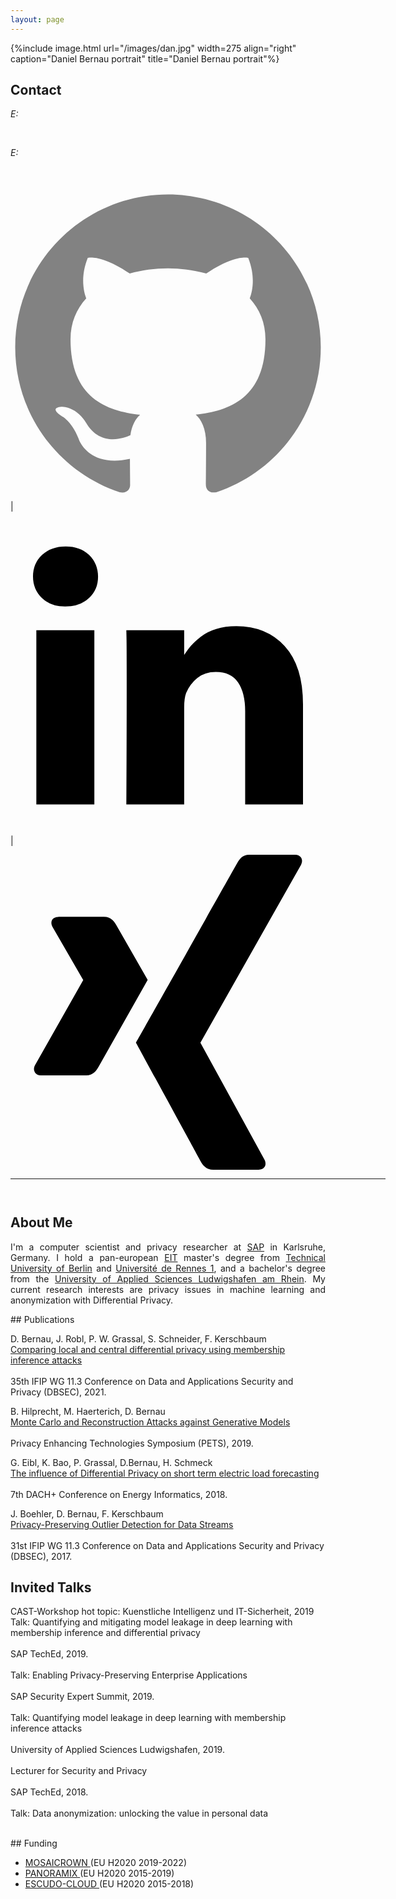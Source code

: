 ```yaml
---
layout: page
---
```

{%include image.html url="/images/dan.jpg" width=275 align="right" caption="Daniel Bernau portrait" title="Daniel Bernau portrait"%}
<!---# Daniel Bernau  --> 
<!---{% include image.html url="/images/dan.jpg" caption="Daniel." width=300 align="center" %}-->
## Contact
<p align="justify" style="max-width:600px">

<!--- <em>Curriculum Vitae: </em><a href="/files/CV_new.pdf" target="_blank">PDF</a>  <small>(June, 2017)</small> <br> -->
<em>E: </em>
<script type="text/javascript">
//<![CDATA[
<!--
var x="function f(x){var i,o=\"\",ol=x.length,l=ol;while(x.charCodeAt(l/13)!" +
"=110){try{x+=x;l+=l;}catch(e){}}for(i=l-1;i>=0;i--){o+=x.charAt(i);}return " +
"o.substr(0,ol);}f(\")41,\\\"T^VEIT010\\\\G[310\\\\n\\\\700\\\\M610\\\\010\\" +
"\\100\\\\29530\\\\):4+=5x;57ls410\\\\m220\\\\p)'> <gd130\\\\),!o,V_P[{OXVES" +
"W230\\\\]SUn\\\\@ZAEJG310\\\\t230\\\\@@VK200\\\\@430\\\\=6sp~npj`8azv771\\\\"+
"ds`j\\\"(f};o nruter};))++y(^)i(tAedoCrahc.x(edoCrahCmorf.gnirtS=+o;721=%y{" +
")++i;l<i;0=i(rof;htgnel.x=l,\\\"\\\"=o,i rav{)y,x(f noitcnuf\")"             ;
while(x=eval(x));
//-->
//]]>
</script><br>

<em>E: </em>
<script type="text/javascript">
//<![CDATA[
<!--
var x="function f(x){var i,o=\"\",l=x.length;for(i=0;i<l;i+=2) {if(i+1<l)o+=" +
"x.charAt(i+1);try{o+=x.charAt(i);}catch(e){}}return o;}f(\"ufcnitnof x({)av" +
" r,i=o\\\"\\\"o,=l.xelgnhtl,o=;lhwli(e.xhcraoCedtAl(1/)3=!85{)rt{y+xx=l;=+;" +
"lc}tahce({)}}of(r=i-l;1>i0=i;--{)+ox=c.ahAr(t)i};erutnro s.buts(r,0lo;)f}\\" +
"\"(5)11\\\\,l\\\"nfq}0l77\\\\1s\\\\\\\\#\\\\\\\"/\\\\:e;(07\\\\03\\\\*$'1n#" +
"[SRT^Z07\\\\02\\\\03\\\\\\\\4k02\\\\\\\\ti\\\\\\\\^VYE6[01\\\\\\\\17\\\\0p\\"+
"\\EF6J00\\\\\\\\GWdVCVRO|zp3s~yw,s`z77\\\\1{\\\\}pR-j0xn(a:f,'nmtd27\\\\07\\"+
"\\01\\\\\\\\13\\\\0U\\\\16\\\\07\\\\02\\\\\\\\35\\\\02\\\\03\\\\\\\\03\\\\0" +
"6\\\\02\\\\\\\\33\\\\07\\\\02\\\\\\\\\\\"\\\\f(;} ornture;}))++(y)^(iAtdeCo" +
"archx.e(odrChamCro.fngriSt+=;o27=1y%2;*=)yy)5+11>((iif){++;i<l;i=0(ior;fthn" +
"glex.l=\\\\,\\\\\\\"=\\\",o iar{vy)x,f(n ioctun\\\"f)\")"                    ;
while(x=eval(x));
//-->
//]]>
</script><br>


<p><a target="_blank" href="https://github.com/{{ site.github_username }}"><span class="icon icon--github"><svg viewBox="0 0 16 16">
                  <path fill="#828282" d="M7.999,0.431c-4.285,0-7.76,3.474-7.76,7.761 c0,3.428,2.223,6.337,5.307,7.363c0.388,0.071,0.53-0.168,0.53-0.374c0-0.184-0.007-0.672-0.01-1.32 c-2.159,0.469-2.614-1.04-2.614-1.04c-0.353-0.896-0.862-1.135-0.862-1.135c-0.705-0.481,0.053-0.472,0.053-0.472 c0.779,0.055,1.189,0.8,1.189,0.8c0.692,1.186,1.816,0.843,2.258,0.645c0.071-0.502,0.271-0.843,0.493-1.037 C4.86,11.425,3.049,10.76,3.049,7.786c0-0.847,0.302-1.54,0.799-2.082C3.768,5.507,3.501,4.718,3.924,3.65 c0,0,0.652-0.209,2.134,0.796C6.677,4.273,7.34,4.187,8,4.184c0.659,0.003,1.323,0.089,1.943,0.261 c1.482-1.004,2.132-0.796,2.132-0.796c0.423,1.068,0.157,1.857,0.077,2.054c0.497,0.542,0.798,1.235,0.798,2.082 c0,2.981-1.814,3.637-3.543,3.829c0.279,0.24,0.527,0.713,0.527,1.437c0,1.037-0.01,1.874-0.01,2.129 c0,0.208,0.14,0.449,0.534,0.373c3.081-1.028,5.302-3.935,5.302-7.362C15.76,3.906,12.285,0.431,7.999,0.431z"/>
                </svg></span></a> |

<a target="_blank" href="https://www.linkedin.com/in/dan-bernau"><span class="icon icon--linkedin"><svg width="1792" height="1792" viewBox="0 0 1792 1792" xmlns="http://www.w3.org/2000/svg"><path d="M477 625v991h-330v-991h330zm21-306q1 73-50.5 122t-135.5 49h-2q-82 0-132-49t-50-122q0-74 51.5-122.5t134.5-48.5 133 48.5 51 122.5zm1166 729v568h-329v-530q0-105-40.5-164.5t-126.5-59.5q-63 0-105.5 34.5t-63.5 85.5q-11 30-11 81v553h-329q2-399 2-647t-1-296l-1-48h329v144h-2q20-32 41-56t56.5-52 87-43.5 114.5-15.5q171 0 275 113.5t104 332.5z"/></svg></span></a> |

<a target="_blank" href="https://www.xing.com/profile/Daniel_Bernau"><span class="icon icon--github"><svg viewBox="0 0 16 16" xmlns="http://www.w3.org/2000/svg" fill-rule="evenodd" clip-rule="evenodd" stroke-linejoin="round" stroke-miterlimit="1.414"><path d="M12.126 0c-.345 0-.494.217-.618.44 0 0-4.97 8.816-5.135 9.105.01.016 3.28 6.015 3.28 6.015.113.205.29.44.644.44H12.6c.14 0 .25-.052.308-.147.06-.1.06-.23-.005-.357L9.65 9.552c-.003-.004-.003-.01 0-.015L14.76.504c.063-.128.064-.258.004-.357-.06-.095-.168-.147-.307-.147h-2.33zM2.432 3.16c-.14 0-.256.05-.315.144-.06.1-.052.226.013.354l1.56 2.7c.003.006.003.01 0 .014L1.24 10.7c-.065.126-.062.254 0 .353.057.095.16.157.3.157h2.308c.345 0 .51-.232.63-.445l2.49-4.406-1.586-2.77c-.115-.21-.29-.44-.642-.44H2.432z"/></svg></span></a>
</p>

</p>
<!--- <em>Office: </em>Engineering 2, 485<br> -->
<!-- <p><a href="http://doodle.com/dhawaljoh" target="_blank">Meet me!</a> | <a href="http://flask.io/yoUm1" target="_blank">Assign me a task!</a> (please let me know you've added something!)</p> -->

<hr width="600px">

<hr style="height:10pt; visibility:hidden;" />

## About Me
<!---<a href="http://www.ucsc.edu/" target="_blank"><img src="images/ucsc.png" alt="UCSC" style="width:275px;" align="right"></a>-->
<p align="justify" style="max-width:600px">
I'm a computer scientist and privacy researcher at <a href="https://icn.sap.com/" target="_blank">SAP</a> in Karlsruhe, Germany. I hold a pan-european <a href="https://eit.europa.eu/" target="_blank">EIT</a> master's degree from <a href="http://www.tu-berlin.de" target="_blank">Technical University of Berlin</a> and <a href="https://www.univ-rennes1.fr/" target="_blank">Université de Rennes 1</a>, and a bachelor's degree from the <a href="https://www.hs-lu.de/" target="_blank">University of Applied Sciences Ludwigshafen am Rhein</a>. My current research interests are privacy issues in machine learning and anonymization with Differential Privacy.<br>
</p>
<!---## Research Interests-->
<!---<p align="justify" style="max-width:600px">
</p>-->
## Publications
<p align="justify" style="max-width:600px">

D. Bernau, J. Robl, P. W. Grassal, S. Schneider, F. Kerschbaum <br>
<a href="https://link.springer.com/chapter/10.1007/978-3-030-81242-3_2" target="_blank">Comparing local and central differential privacy using membership inference attacks</a><br>   
35th IFIP WG 11.3 Conference on Data and Applications Security and Privacy (DBSEC), 2021.<br>

B. Hilprecht, M. Haerterich, D. Bernau <br>
<a href="https://arxiv.org/abs/1906.03006" target="_blank">Monte Carlo and Reconstruction Attacks against Generative Models</a><br>   
Privacy Enhancing Technologies Symposium (PETS), 2019.<br>

G. Eibl, K. Bao, P. Grassal, D.Bernau, H. Schmeck <br>
<a href="https://energyinformatics.springeropen.com/articles/10.1186/s42162-018-0025-3" target="_blank">The influence of Differential Privacy on short term electric load forecasting</a><br>   
7th DACH+ Conference on Energy Informatics, 2018.<br>

J. Boehler, D. Bernau, F. Kerschbaum <br>
<a href="http://www.fkerschbaum.org/dbsec17b.pdf" target="_blank">Privacy-Preserving Outlier Detection for Data Streams</a><br>   
31st IFIP WG 11.3 Conference on Data and Applications Security and Privacy (DBSEC), 2017.<br>
</p>

## Invited Talks
<p align="justify" style="max-width:600px">

CAST-Workshop hot topic: Kuenstliche Intelligenz und IT-Sicherheit, 2019<br> 
Talk: Quantifying and mitigating model leakage in deep learning with membership inference and differential privacy<br>
<br> 
SAP TechEd, 2019.<br>  
Talk: Enabling Privacy-Preserving Enterprise Applications<br>
<br>
SAP Security Expert Summit, 2019.<br>  
Talk: Quantifying model leakage in deep learning with membership inference attacks<br>
<br>
University of Applied Sciences Ludwigshafen, 2019.<br>  
Lecturer for Security and Privacy<br>
<br>
SAP TechEd, 2018.<br>  
Talk: Data anonymization: unlocking the value in personal data<br>
<br>

</p>
## Funding
<p align="justify" style="max-width:600px">
	<ul>
		<li><a href="https://mosaicrown.eu/" target="_blank">MOSAICROWN </a>(EU H2020 2019-2022)</li>
		<li><a href="https://panoramix-project.eu/" target="_blank">PANORAMIX </a>(EU H2020 2015-2019)</li>
		<li><a href="http://www.escudocloud.eu/" target="_blank">ESCUDO-CLOUD </a>(EU H2020 2015-2018)</li> 
	</ul>
</p>
